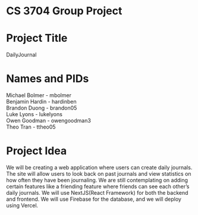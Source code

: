 # CS 3704 Group Project

# Project Title
DailyJournal

# Names and PIDs
Michael Bolmer - mbolmer<br>
Benjamin Hardin - hardinben<br>
Brandon Duong - brandon05<br>
Luke Lyons - lukelyons<br>
Owen Goodman - owengoodman3<br>
Theo Tran - ttheo05

# Project Idea
We will be creating a web application where users can create daily journals. The site will allow users to look back on past journals and view statistics on how often they have been journaling. We are still contemplating on adding certain features like a friending feature where friends can see each other’s daily journals. We will use NextJS(React Framework) for both the backend and frontend. We will use Firebase for the database, and we will deploy using Vercel. 
